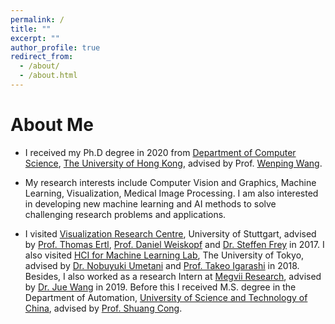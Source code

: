 ```yaml
---
permalink: /
title: ""
excerpt: ""
author_profile: true
redirect_from: 
  - /about/
  - /about.html
---
```


# About Me
* I received my Ph.D degree in 2020 from [Department of Computer Science](https://www.cs.hku.hk), [The University of Hong Kong](https://www.hku.hk), advised by Prof. [Wenping Wang](https://www.cs.hku.hk/people/academic-staff/wenping).  

* My research interests include Computer Vision and Graphics, Machine Learning, Visualization, Medical Image Processing. I am also interested in developing new machine learning and AI methods to solve challenging research problems and applications.

* I visited [Visualization Research Centre](https://www.visus.uni-stuttgart.de/en), University of Stuttgart, advised by [Prof. Thomas Ertl](https://scholar.google.com/citations?user=qFQ9jHkAAAAJ&hl=zh-CN), [Prof. Daniel Weiskopf](https://scholar.google.com/citations?user=sclEgM4AAAAJ&hl=zh-CN) and [Dr. Steffen Frey](https://freysn.github.io) in 2017. I also visited [HCI for Machine Learning Lab](https://www-ui.is.s.u-tokyo.ac.jp/crest/members.html), The University of Tokyo, advised by [Dr. Nobuyuki Umetani](http://www.nobuyuki-umetani.com) and [Prof. Takeo Igarashi](https://www-ui.is.s.u-tokyo.ac.jp/~takeo/index.html) in 2018. Besides, I also worked as a research Intern at [Megvii Research](https://en.megvii.com), advised by [Dr. Jue Wang](https://www.juew.org) in 2019.
Before this I received M.S. degree in the Department of Automation, [University of Science and Technology of China](http://en.ustc.edu.cn), advised by [Prof. Shuang Cong](https://scholar.google.com.hk/citations?hl=en&user=2oPsqNQAAAAJ&view_op=list_works).  
